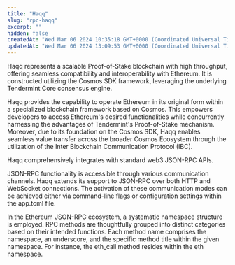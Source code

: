 ```yaml
---
title: "Haqq"
slug: "rpc-haqq"
excerpt: ""
hidden: false
createdAt: "Wed Mar 06 2024 10:35:18 GMT+0000 (Coordinated Universal Time)"
updatedAt: "Wed Mar 06 2024 13:09:53 GMT+0000 (Coordinated Universal Time)"
---
```


Haqq represents a scalable Proof-of-Stake blockchain with high throughput, offering seamless compatibility and interoperability with Ethereum. It is constructed utilizing the Cosmos SDK framework, leveraging the underlying Tendermint Core consensus engine.

Haqq provides the capability to operate Ethereum in its original form within a specialized blockchain framework based on Cosmos. This empowers developers to access Ethereum's desired functionalities while concurrently harnessing the advantages of Tendermint's Proof-of-Stake mechanism. Moreover, due to its foundation on the Cosmos SDK, Haqq enables seamless value transfer across the broader Cosmos Ecosystem through the utilization of the Inter Blockchain Communication Protocol (IBC).

Haqq comprehensively integrates with standard web3 JSON-RPC APIs.

JSON-RPC functionality is accessible through various communication channels. Haqq extends its support to JSON-RPC over both HTTP and WebSocket connections. The activation of these communication modes can be achieved either via command-line flags or configuration settings within the app.toml file.&#x20;

In the Ethereum JSON-RPC ecosystem, a systematic namespace structure is employed. RPC methods are thoughtfully grouped into distinct categories based on their intended functions. Each method name comprises the namespace, an underscore, and the specific method title within the given namespace. For instance, the eth\_call method resides within the eth namespace.
